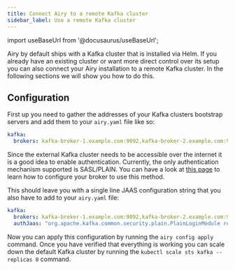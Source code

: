 ```yaml
---
title: Connect Airy to a remote Kafka cluster
sidebar_label: Use a remote Kafka cluster
---
```


import useBaseUrl from '@docusaurus/useBaseUrl';

Airy by default ships with a Kafka cluster that is installed via Helm. If you already have an existing cluster or want
more direct control over its setup you can also connect your Airy installation to a remote Kafka cluster. In the following
sections we will show you how to do this.

## Configuration

First up you need to gather the addresses of your Kafka clusters bootstrap servers and add them to your `airy.yaml` file
like so: 

```yaml
kafka:
  brokers: kafka-broker-1.example.com:9092,kafka-broker-2.example.com:9092
```

Since the external Kafka cluster needs to be accessible over the internet it is a good idea to enable authentication.
Currently, the only authentication mechanism supported is SASL/PLAIN. You can have a look at [this page](https://docs.confluent.io/platform/current/kafka/authentication_sasl/index.html#recommended-broker-jaas-configuration) to learn how to configure your broker to use this method.

This should leave you with a single line JAAS configuration string that you also have to add to your `airy.yaml` file:

```yaml
kafka:
  brokers: kafka-broker-1.example.com:9092,kafka-broker-2.example.com:9092
  authJaas: "org.apache.kafka.common.security.plain.PlainLoginModule required username=\"Grace\" password=\"trustno1\";"
```

Now you can apply this configuration by running the `airy config apply` command. Once you have verified that everything is
working you can scale down the default Kafka cluster by running the `kubectl scale sts kafka --replicas 0` command.
